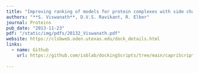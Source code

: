```yaml
---
title: "Improving ranking of models for protein complexes with side chain modeling and atomic potentials"
authors: "**S. Viswanath**, D.V.S. Ravikant, R. Elber"
journal: Proteins
pub_date: "2013-11-23"
pdf: "/static/img/pdfs/20132_Viswanath.pdf" 
website: https://clsbweb.oden.utexas.edu/dock_details.html
links:
  - name: Github
    url: https://github.com/isblab/dockingScripts/tree/main/capriScripts/potentials
    
---
```

